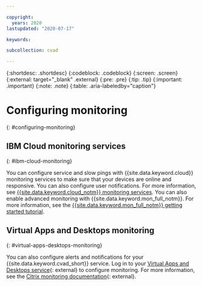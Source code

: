 ```yaml
---

copyright:
  years: 2020
lastupdated: "2020-07-17"

keywords: 

subcollection: cvad

---
```


{:shortdesc: .shortdesc}
{:codeblock: .codeblock}
{:screen: .screen}
{:external: target="_blank" .external}
{:pre: .pre}
{:tip: .tip}
{:important: .important}
{:note: .note}
{:table: .aria-labeledby="caption"}

# Configuring monitoring
{: #configuring-monitoring}

## IBM Cloud monitoring services
{: #ibm-cloud-monitoring}

You can configure service and slow pings with {{site.data.keyword.cloud}} monitoring services to make sure that your devices are online and responsive. You can also configure user notifications. For more information, see [{{site.data.keyword.cloud_notm}} monitoring services](/docs/cloud-infrastructure?topic=cloud-infrastructure-monitoring). You can also enable advanced monitoring with {{site.data.keyword.mon_full_notm}}. For more information, see the [{{site.data.keyword.mon_full_notm}} getting started tutorial](/docs/Monitoring-with-Sysdig?topic=Monitoring-with-Sysdig-getting-started).

## Virtual Apps and Desktops monitoring
{: #virtual-apps-desktops-monitoring}

You can also configure alerts and notifications for your {{site.data.keyword.cvad_short}} service. Log in to your [Virtual Apps and Desktops service](https://xenapp.cloud.com/monitor){: external} to configure monitoring. For more information, see the [Citrix monitoring documentation](https://docs.citrix.com/en-us/citrix-virtual-apps-desktops-service/monitor.html){: external}.
